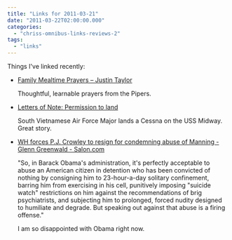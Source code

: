 ```yaml
---
title: "Links for 2011-03-21"
date: "2011-03-22T02:00:00.000"
categories: 
  - "chriss-omnibus-links-reviews-2"
tags: 
  - "links"
---
```


Things I've linked recently:

- [Family Mealtime Prayers – Justin Taylor](http://thegospelcoalition.org/blogs/justintaylor/2011/03/21/family-mealtime-prayers/?utm_source=feedburner&utm_medium=feed&utm_campaign=Feed:+between2worlds+(Between+Two+Worlds)&utm_content=Google+Reader)
    
    Thoughtful, learnable prayers from the Pipers.
    
- [Letters of Note: Permission to land](http://www.lettersofnote.com/2011/03/permission-to-land.html)
    
    South Vietnamese Air Force Major lands a Cessna on the USS Midway. Great story.
    
- [WH forces P.J. Crowley to resign for condemning abuse of Manning - Glenn Greenwald - Salon.com](http://www.salon.com/news/opinion/glenn_greenwald/2011/03/13/crowley)
    
    "So, in Barack Obama's administration, it's perfectly acceptable to abuse an American citizen in detention who has been convicted of nothing by consigning him to 23-hour-a-day solitary confinement, barring him from exercising in his cell, punitively imposing "suicide watch" restrictions on him against the recommendations of brig psychiatrists, and subjecting him to prolonged, forced nudity designed to humiliate and degrade. But speaking out against that abuse is a firing offense."
    
    I am so disappointed with Obama right now.
